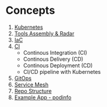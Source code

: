 # Concepts

1. [Kubernetes][k8s]
1. [Tools Assembly & Radar][tools]
1. [IaC][iac]
1. [CI][ci_cd]
    - Continous Integration (CI)
    - Continous Delivery (CD)
    - Continous Deployment (CD)
    - CI/CD pipeline with Kubernetes
1. [GitOps][git_ops]
1. [Service Mesh][service_mesh]
1. [Repo Structure][repo_structure] 
1. [Example App - podinfo][podinfo]

[k8s]: k8s.md
[tools]: tools.md
[iac]: iac.md
[ci_cd]: ci-cd.md
[git_ops]: gitops.md
[service_mesh]: istio.md
[repo_structure]: gitops-repo-structure.md
[podinfo]: podinfo.md
